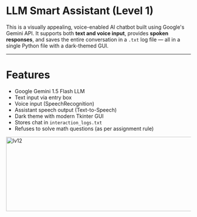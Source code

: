 # LLM Smart Assistant (Level 1)

This is a visually appealing, voice-enabled AI chatbot built using Google's Gemini API. It supports both **text and voice input**, provides **spoken responses**, and saves the entire conversation in a `.txt` log file — all in a single Python file with a dark-themed GUI.

---

#  Features

-  Google Gemini 1.5 Flash LLM
-  Text input via entry box
-  Voice input (SpeechRecognition)
-  Assistant speech output (Text-to-Speech)
-  Dark theme with modern Tkinter GUI
-  Stores chat in `interaction_logs.txt`
-  Refuses to solve math questions (as per assignment rule)


<img width="850" height="203" alt="lv12" src="https://github.com/user-attachments/assets/dbfe0c30-b1d9-4fbb-9596-15628fdb0fe1" />

